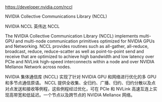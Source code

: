 https://developer.nvidia.com/nccl

NVIDIA Collective Communications Library (NCCL)

NVIDIA NCCL 英伟达 NCCL

The NVIDIA Collective Communication Library (NCCL) implements multi-GPU and multi-node communication primitives optimized for NVIDIA GPUs and Networking. NCCL provides routines such as all-gather, all-reduce, broadcast, reduce, reduce-scatter as well as point-to-point send and receive that are optimized to achieve high bandwidth and low latency over PCIe and NVLink high-speed interconnects within a node and over NVIDIA Mellanox Network across nodes.

NVIDIA 集体通信库 (NCCL) 实现了针对 NVIDIA GPU 和网络进行优化的多 GPU 和多节点通信原语。 NCCL 提供全收集、全归约、广播、归约、归约分散以及点对点发送和接收等例程，这些例程经过优化，可在 PCIe 和 NVLink 高速互连上实现高带宽和低延迟。一个节点以及跨节点的 NVIDIA Mellanox 网络。
